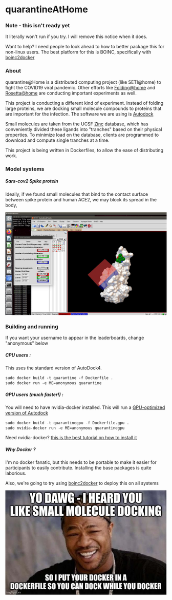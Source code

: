 # quarantineAtHome

### Note - this isn't ready yet

It literally won't run if you try. I will remove this notice when it does.

Want to help? I need people to look ahead to how to better package this for non-linux users. The best platform for this is BOINC, specifically with [boinc2docker](https://github.com/marius311/boinc-server-docker/blob/master/docs/cookbook.md) 

### About

quarantine@Home is a distributed computing project (like SETI@home) to fight the COVID19 viral pandemic.
 Other efforts like [Folding@home](https://foldingathome.org/2020/03/15/coronavirus-what-were-doing-and-how-you-can-help-in-simple-terms/) and [Rosetta@home](https://www.ipd.uw.edu/2020/02/rosettas-role-in-fighting-coronavirus/) are conducting important experiments as well.
 
 This project is conducting a different kind of experiment. Instead of folding large proteins, we are docking small molecule compounds to proteins that are important for the infection. The software we are using is [Autodock](http://autodock.scripps.edu/)
 
 Small molecules are taken from the UCSF [Zinc](https://zinc.docking.org/) database, which has conveniently divided these ligands into "tranches" based on their physical properties. To minimize load on the database, clients are programmed to download and compute single tranches at a time.

This project is being written in Dockerfiles, to allow the ease of distributing work.

### Model systems

##### Sars-cov2 Spike protein
Ideally, if we found small molecules that bind to the contact surface between spike protein and human ACE2, we may block its spread in the body,

![alt text](img/spike1.jpg "Spike protein")



### Building and running

If you want your username to appear in the leaderboards, change "anonymous" below

##### CPU users :
This uses the standard version of AutoDock4.

    sudo docker build -t quarantine -f Dockerfile .
    sudo docker run -e ME=anonymous quarantine

##### GPU users (much faster!) :
You will need to have nvidia-docker installed. This will run a [GPU-optimized version of Autodock](https://github.com/ccsb-scripps/AutoDock-GPU) 

    sudo docker build -t quarantinegpu -f Dockerfile.gpu .
    sudo nvidia-docker run -e ME=anonymous quarantinegpu
    
Need nvidia-docker? [this is the best tutorial on how to install it](https://medium.com/@sh.tsang/docker-tutorial-5-nvidia-docker-2-0-installation-in-ubuntu-18-04-cb80f17cac65)


##### Why Docker ?

I'm no docker fanatic, but this needs to be portable to make it easier for participants to easily contribute. Installing the base packages is quite laborious.

Also, we're going to try using [boinc2docker](https://github.com/marius311/boinc-server-docker/blob/master/docs/cookbook.md) to deploy this on all systems

![alt text](img/dawg.jpg "Yo Dawg!")
